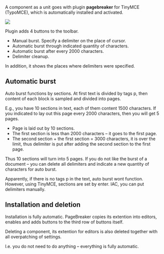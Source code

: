 A component as a unit goes with plugin **pagebreaker** for TinyMCE (TypoMCE), which is automatically installed and activated.

[![](https://file.modx.pro/files/1/0/7/107a1db721d445261fef7fd5d707e80ds.jpg)](https://file.modx.pro/files/1/0/7/107a1db721d445261fef7fd5d707e80d.png)

Plugin adds 4 buttons to the toolbar.

* Manual burst. Specify a delimiter on the place of cursor.
* Automatic burst through indicated quantity of characters.
* Automatic burst after every 2000 characters.
* Delimiter cleanup.

In addition, it shows the places where delimiters were specified.

## Automatic burst

Auto burst functions by sections. At first text is divided by tags p, then content of each block is sampled and divided into pages.

E.g., you have 10 sections in text, each of them content 1500 characters. If you indicated to lay out this page every 2000 characters, then you will get 5 pages.

* Page is laid out by 10 sections.
* The first section is less than 2000 characters – it goes to the first page.
* The second section + the first section = 3000 characters, it is over the limit, thus delimiter is put after adding the second section to the first page.

Thus 10 sections will turn into 5 pages. If you do not like the burst of a document – you can delete all delimiters and indicate a new quantity of characters for auto burst.

Apparently, if there is no tags p in the text, auto burst wont function. However, using TinyMCE, sections are set by enter. IAC, you can put delimiters manually.

## Installation and deletion

Installation is fully automatic. PageBreaker copies its extention into editors, enables and adds buttons to the third row of buttons itself.

Deleting a component, its extention for editors is also deleted together with all overpatching of settings.

I.e. you do not need to do anything – everything is fully automatic.
